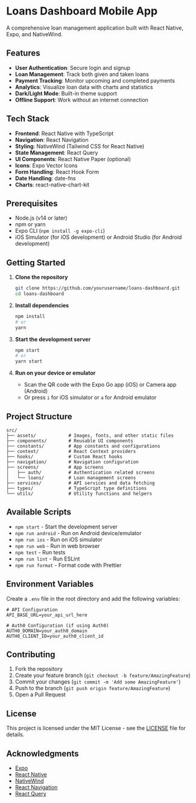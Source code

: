 # Loans Dashboard Mobile App

A comprehensive loan management application built with React Native, Expo, and NativeWind.

## Features

- **User Authentication**: Secure login and signup
- **Loan Management**: Track both given and taken loans
- **Payment Tracking**: Monitor upcoming and completed payments
- **Analytics**: Visualize loan data with charts and statistics
- **Dark/Light Mode**: Built-in theme support
- **Offline Support**: Work without an internet connection

## Tech Stack

- **Frontend**: React Native with TypeScript
- **Navigation**: React Navigation
- **Styling**: NativeWind (Tailwind CSS for React Native)
- **State Management**: React Query
- **UI Components**: React Native Paper (optional)
- **Icons**: Expo Vector Icons
- **Form Handling**: React Hook Form
- **Date Handling**: date-fns
- **Charts**: react-native-chart-kit

## Prerequisites

- Node.js (v14 or later)
- npm or yarn
- Expo CLI (`npm install -g expo-cli`)
- iOS Simulator (for iOS development) or Android Studio (for Android development)

## Getting Started

1. **Clone the repository**
   ```bash
   git clone https://github.com/yourusername/loans-dashboard.git
   cd loans-dashboard
   ```

2. **Install dependencies**
   ```bash
   npm install
   # or
   yarn
   ```

3. **Start the development server**
   ```bash
   npm start
   # or
   yarn start
   ```

4. **Run on your device or emulator**
   - Scan the QR code with the Expo Go app (iOS) or Camera app (Android)
   - Or press `i` for iOS simulator or `a` for Android emulator

## Project Structure

```
src/
├── assets/            # Images, fonts, and other static files
├── components/        # Reusable UI components
├── constants/         # App constants and configurations
├── context/           # React Context providers
├── hooks/             # Custom React hooks
├── navigation/        # Navigation configuration
├── screens/           # App screens
│   ├── auth/          # Authentication related screens
│   └── loans/         # Loan management screens
├── services/          # API services and data fetching
├── types/             # TypeScript type definitions
└── utils/             # Utility functions and helpers
```

## Available Scripts

- `npm start` - Start the development server
- `npm run android` - Run on Android device/emulator
- `npm run ios` - Run on iOS simulator
- `npm run web` - Run in web browser
- `npm test` - Run tests
- `npm run lint` - Run ESLint
- `npm run format` - Format code with Prettier

## Environment Variables

Create a `.env` file in the root directory and add the following variables:

```env
# API Configuration
API_BASE_URL=your_api_url_here

# Auth0 Configuration (if using Auth0)
AUTH0_DOMAIN=your_auth0_domain
AUTH0_CLIENT_ID=your_auth0_client_id
```

## Contributing

1. Fork the repository
2. Create your feature branch (`git checkout -b feature/AmazingFeature`)
3. Commit your changes (`git commit -m 'Add some AmazingFeature'`)
4. Push to the branch (`git push origin feature/AmazingFeature`)
5. Open a Pull Request

## License

This project is licensed under the MIT License - see the [LICENSE](LICENSE) file for details.

## Acknowledgments

- [Expo](https://expo.io/)
- [React Native](https://reactnative.dev/)
- [NativeWind](https://www.nativewind.dev/)
- [React Navigation](https://reactnavigation.org/)
- [React Query](https://tanstack.com/query/v3/)
